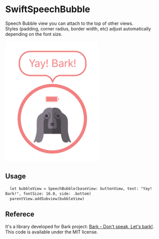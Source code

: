# SwiftSpeechBubble
Speech Bubble view you can attach to the top of other views.  
Styles (padding, corner radius, border width, etc) adjust automatically depending on the font size.

![sample](screenshot.png)

## Usage
```
  let bubbleView = SpeechBubble(baseView: buttonView, text: "Yay! Bark!", fontSize: 16.0, side: .bottom)
  parentView.addSubview(bubbleView)
```

## Referece
It's a library developed for Bark project: [Bark - Don't speak, Let's bark!](https://barkapp.co).  
This code is available under the MIT license.
